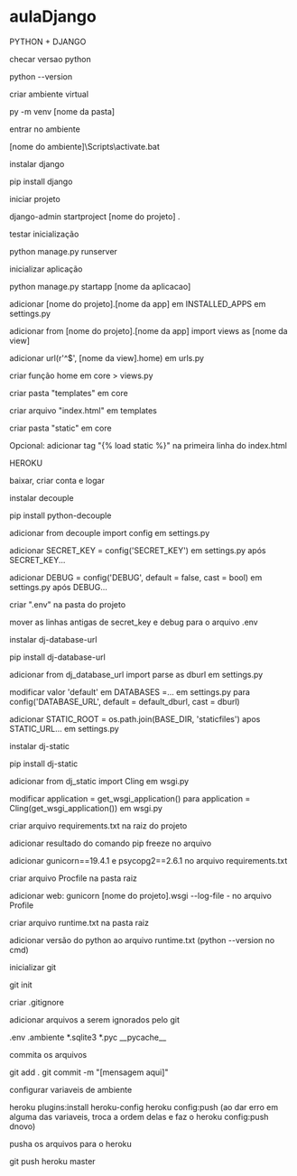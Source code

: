 # aulaDjango

PYTHON + DJANGO

<p>checar versao python</p>
	python --version
<p>criar ambiente virtual</p>
	py -m venv [nome da pasta]
<p>entrar no ambiente </p>
	[nome do ambiente]\Scripts\activate.bat
<p>instalar django</p>
	pip install django
<p>iniciar projeto</p>
	django-admin startproject [nome do projeto] .
<p>testar inicialização</p>
	python manage.py runserver
<p>inicializar aplicação</p>
	python manage.py startapp [nome da aplicacao]

<p>adicionar [nome do projeto].[nome da app] em INSTALLED_APPS em settings.py<p>
<p>adicionar from [nome do projeto].[nome da app] import views as [nome da view]</p>
<p>adicionar url(r'^$', [nome da view].home) em urls.py</p>
<p>criar função home em core > views.py</p>
<p>criar pasta "templates" em core</p>
<p>criar arquivo "index.html" em templates</p>
<p>criar pasta "static" em core</p>
<p>Opcional:	adicionar tag "{% load static %}" na primeira linha do index.html</p>


HEROKU

<p>baixar, criar conta e logar</p>
<p>instalar decouple</p>
	pip install python-decouple
<p>adicionar from decouple import config em settings.py</p>
<p>adicionar SECRET_KEY = config('SECRET_KEY') em settings.py após SECRET_KEY...</p>
<p>adicionar DEBUG = config('DEBUG', default = false, cast = bool) em settings.py após DEBUG...</p>
<p>criar ".env" na pasta do projeto</p>
<p>mover as linhas antigas de secret_key e debug para o arquivo .env</p>
<p>instalar dj-database-url</p>
	pip install dj-database-url
<p>adicionar from dj_database_url import parse as dburl em settings.py</p>
<p>modificar valor 'default' em DATABASES =... em settings.py para config('DATABASE_URL', default = default_dburl, cast = dburl)</p>
<p>adicionar STATIC_ROOT = os.path.join(BASE_DIR, 'staticfiles') apos STATIC_URL... em settings.py</p>
<p>instalar dj-static</p>
	pip install dj-static
<p>adicionar from dj_static import Cling em wsgi.py</p>
<p>modificar application = get_wsgi_application() para application = Cling(get_wsgi_application()) em wsgi.py</p>
<p>criar arquivo requirements.txt na raiz do projeto</p>
<p>adicionar resultado do comando pip freeze no arquivo</p>
<p>adicionar gunicorn==19.4.1 e psycopg2==2.6.1 no arquivo requirements.txt</p>
<p>criar arquivo Procfile na pasta raiz</p>
<p>adicionar web: gunicorn [nome do projeto].wsgi --log-file - no arquivo Profile</p>
<p>criar arquivo runtime.txt na pasta raiz</p>
<p>adicionar versão do python ao arquivo runtime.txt (python --version no cmd)</p>
<p>inicializar git</p>
	git init
<p>criar .gitignore</p>
<p>adicionar arquivos a serem ignorados pelo git</p>
	.env
	.ambiente
	*.sqlite3
	*.pyc
	__pycache__
<p>commita os arquivos</p>
	git add .
	git commit -m "[mensagem aqui]"
<p>configurar variaveis de ambiente</p>
	heroku plugins:install heroku-config
	heroku config:push
	(ao dar erro em alguma das variaveis, troca a ordem delas e faz o heroku config:push dnovo)
<p>pusha os arquivos para o heroku</p>
	git push heroku master

